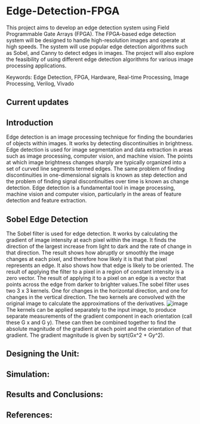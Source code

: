 # Edge-Detection-FPGA

This project aims to develop an edge detection system using Field Programmable Gate Arrays (FPGA). The FPGA-based edge detection system will be designed to handle high-resolution images and operate at high speeds. The system will use popular edge detection algorithms such as Sobel, and Canny to detect edges in images. The project will also explore the feasibility of using different edge detection algorithms for various image processing applications.

Keywords: Edge Detection, FPGA, Hardware, Real-time Processing, Image Processing, Verilog, Vivado

## Current updates

## Introduction

Edge detection is an image processing technique for finding the boundaries of objects within images. It works by detecting discontinuities in brightness. Edge detection is used for image segmentation and data extraction in areas such as image processing, computer vision, and machine vision. The points at which image brightness changes sharply are typically organized into a set of curved line segments termed edges. The same problem of finding discontinuities in one-dimensional signals is known as step detection and the problem of finding signal discontinuities over time is known as change detection. Edge detection is a fundamental tool in image processing, machine vision and computer vision, particularly in the areas of feature detection and feature extraction.
## Sobel Edge Detection
The Sobel filter is used for edge detection. It works by calculating the gradient of image intensity at each pixel within the image. It finds the direction of the largest increase from light to dark and the rate of change in that direction. The result shows how abruptly or smoothly the image changes at each pixel, and therefore how likely it is that that pixel represents an edge. It also shows how that edge is likely to be oriented. The result of applying the filter to a pixel in a region of constant intensity is a zero vector. The result of applying it to a pixel on an edge is a vector that points across the edge from darker to brighter values.The sobel filter uses two 3 x 3 kernels. One for changes in the horizontal direction, and one for changes in the vertical direction. The two kernels are convolved with the original image to calculate the approximations of the derivatives.
![image](https://user-images.githubusercontent.com/121241278/229300999-5acf342c-9e8f-4785-bcc8-5268632ddecd.png)
The kernels can be applied separately to the input image, to produce separate measurements of the gradient component in each orientation (call these G x and G y).
These can then be combined together to find the absolute magnitude of the gradient
at each point and the orientation of that gradient. The gradient magnitude is given
by sqrt(Gx^2 + Gy^2).
## Designing the Unit:

## Simulation:

## Results and Conclusions:

## References:

